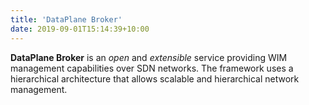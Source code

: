 ```yaml
---
title: 'DataPlane Broker'
date: 2019-09-01T15:14:39+10:00
---
```


__DataPlane Broker__ is an _open_ and _extensible_ service providing WIM management capabilities over SDN networks. The framework uses a hierarchical architecture that allows scalable and hierarchical network management.
